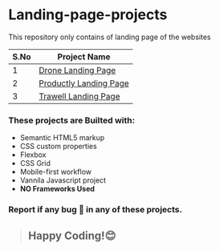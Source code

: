 # Landing-page-projects
This repository only contains of landing page of the websites

| S.No  | Project Name |
| ---   | -----------  |
|  1    | [Drone Landing Page](https://github.com/Dinesh1042/Landing-page-projects/tree/main/Drone%20Landing%20Page) |  
|  2    | [Productly Landing Page](https://github.com/Dinesh1042/Landing-page-projects/tree/main/Productly)  |
|  3    | [Trawell Landing Page](https://github.com/Dinesh1042/Landing-page-projects/tree/main/Trawell)  |


### These projects are Builted with:

- Semantic HTML5 markup
- CSS custom properties
- Flexbox
- CSS Grid
- Mobile-first workflow
- Vannila Javascript project
- **NO Frameworks Used**

### Report if any bug 🐛 in any of these projects.

> ## Happy Coding!😊

